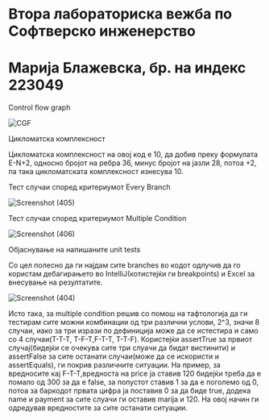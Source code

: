 # Втора лабораториска вежба по Софтверско инженерство
# Марија Блажевска, бр. на индекс 223049
Control flow graph


![CGF](https://github.com/marijablazevskaa/SI_2024_lab2_223049/assets/138380083/e843f983-0813-4528-ada5-9e79aba14543)


Цикломатска комплексност

Цикломатска комплексност на овој код е 10, да добив преку формулата E-N+2, односно бројот на ребра 36, минус бројот на јазли 28, потоа +2, па така цикломатската комплексност изнесува 10.

Тест случаи според критериумот Every Branch

![Screenshot (405)](https://github.com/marijablazevskaa/SI_2024_lab2_223049/assets/138380083/c6462485-e339-458e-a1c5-b0c736e6a8eb)



Тест случаи според критериумот Multiple Condition

![Screenshot (406)](https://github.com/marijablazevskaa/SI_2024_lab2_223049/assets/138380083/a3e2f847-931e-4d0d-bc54-b6621ae5308d)


Објаснување на напишаните unit tests

Со цел полесно да ги најдам сите branches во кодот одлучив да го користам дебагирањето во IntelliJ(котистејќи ги breakpoints) и Excel за внесување на резултатите.

![Screenshot (404)](https://github.com/marijablazevskaa/SI_2024_lab2_223049/assets/138380083/7fd670d7-8f69-46ee-9900-59fd19beb5fc)




Исто така, за multiple condition решив со помош на тафтологија да ги тестирам сите можни комбинации од три различни услови, 2^3, значи 8 случаи, иако за три изрази по дефиниција може да се истестира и само со 4 случаи(T-T-T, T-F-T,F-T-T, T-T-F). Користејќи assertTrue за првиот случај(бидејќи се очекува сите три слуачи да бидат вистинити) и assertFalse за сите останати случаи(може да се искористи и assertEquals), ги покрив различните ситуации. На пример, за вредносите кај F-T-T,вредноста на price ја ставив 120 бидејќи треба да е помало од 300 за да е false, за попустот ставив 1 за да е поголемо од 0, потоа за баркодот првата цифра ја поставив 0 за да биде true, додека name и payment за сите слуачи ги оставив marija и 120. На овој начин ги одредував вредностите за сите останати ситуации.



